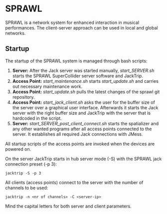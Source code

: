 SPRAWL
======

SPRAWL is a network system for enhanced interaction in
musical performances. The client-server approach can be used
in local and global networks.

Startup
-------

The startup of the SPRAWL system is managed through bash scripts:

1. **Server:**
	After the Jack server was started manually, *start_SERVER.sh* starts the SPRAWL SuperCollider server software and JackTrip.
2. **Access Point:**
	*start_maintenance.sh* starts *start_update.sh* and carries out necessary maintenance work.
3. **Access Point:**
	*start_update.sh* pulls the latest changes of the sprawl git repository.
4. **Access Point:**
	*start_jack_client.sh* asks the user for the buffer size of the server over a graphical user interface.
	Afterwards it starts the Jack server with the right buffer size and JackTrip with the server that is hardcoded in the script.
5. **Server:**
	*start_SERVER_post_client_connect.sh* starts the spatializer and any other wanted programs after all access points connected to the server. It establishes all required Jack connections with JMess.


All startup scripts of the access points are invoked when the devices are powered on.

On the server JackTrip starts in hub server mode (-S) with the SPRAWL jack connection preset (-p 3):
```
jacktrip -S -p 3
```

All clients (access points) connect to the server with the number of channels to be used:
```
jacktrip -n <nr of channels> -C <server-ip>
```
Mind the capital letters for both server and client parameters.
